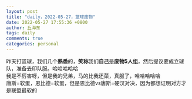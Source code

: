 ```yaml
---
layout: post
title: "daily，2022-05-27，篮球废物"
date: 2022-05-27 17:55:36 +0800
author: 丘海东 
tags: daily
comments: true
categories: personal
---
```

昨天打篮球，我们几个**熟悉**的，**笑称**我们**自己**是**废物5人组**，然后提议要成立球队，准备去印队服。哈哈哈哈哈  
我是不厉害呀，但是我的兄弟，马的比我还菜，真服了，哈哈哈哈哈  
唐斯=软蛋，恩比德=软蛋，但是恩比德vs唐斯=硬汉对决，因为都想证明对方才是联盟最软的
